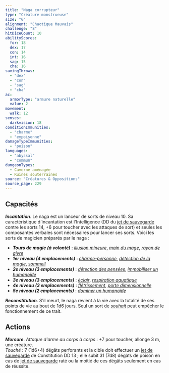 ```yaml
---
title: "Naga corrupteur"
type: "Créature monstrueuse"
size: "G"
alignment: "Chaotique Mauvais"
challenge: "8"
hitDiceCount: 10
abilityScores:
  for: 18
  dex: 17
  con: 14
  int: 16
  sag: 15
  cha: 16
savingThrows:
  - "dex"
  - "con"
  - "sag"
  - "cha"
ac:
  armorType: "armure naturelle"
  value: 2
movement:
  walk: 12
senses:
  darkvision: 18
conditionImmunities:
  - "charme"
  - "empoisonne"
damageTypeImmunities:
  - "poison"
languages:
  - "abyssal"
  - "commun"
dungeonTypes:
  - Caverne aménagée
  - Ruines souterraines
source: "Créatures & Oppositions"
source_page: 229
---
```

## Capacités
_**Incantation**_. Le naga est un lanceur de sorts de niveau 10. Sa caractéristique d'incantation est l'Intelligence (DD du [jet de sauvegarde](/utiliser-les-caracteristiques/#jets-de-sauvegarde) contre les sorts 14, +6 pour toucher avec les attaques de sort) et seules les composantes verbales sont nécessaires pour lancer ses sorts. Voici les sorts de magicien préparés par le naga :
* _**Tours de magie (à volonté)**_ : [_illusion mineure_](/grimoire/illusion-mineure/), [_main du mage_](/grimoire/main-du-mage/), [_rayon de givre_](/grimoire/rayon-de-givre/)
* _**1er niveau (4 emplacements)**_ : [_charme-personne_](/grimoire/charme-personne/), [_détection de la magie_](/grimoire/detection-de-la-magie/), [_sommeil_](/grimoire/sommeil/)
* _**2e niveau (3 emplacements)**_ : [_détection des pensées_](/grimoire/detection-des-pensees/), [_immobiliser un humanoïde_](/grimoire/immobiliser-un-humanoide/)
* _**3e niveau (3 emplacements)**_ : [_éclair_](/grimoire/eclair/), [_respiration aquatique_](/grimoire/respiration-aquatique/)
* _**4e niveau (3 emplacements)**_ : [_flétrissement_](/grimoire/fletrissement/), [_porte dimensionnelle_](/grimoire/porte-dimensionnelle/)
* _**5e niveau (2 emplacements)**_ : [_dominer un humanoïde_](/grimoire/dominer-un-humanoide/)

_**Reconstitution**_. S'il meurt, le naga revient à la vie avec la totalité de ses points de vie au bout de 1d6 jours. Seul un sort de [_souhait_](/grimoire/souhait/) peut empêcher le fonctionnement de ce trait.

## Actions
_**Morsure**_. _Attaque d'arme au corps à corps_ : +7 pour toucher, allonge 3 m, une créature.  
_Touché_ : 7 (1d6+4) dégâts perforants et la cible doit effectuer un [jet de sauvegarde](/utiliser-les-caracteristiques/#jets-de-sauvegarde) de Constitution DD 13 ; elle subit 31 (7d8) dégâts de poison en cas de [jet de sauvegarde](/utiliser-les-caracteristiques/#jets-de-sauvegarde) raté ou la moitié de ces dégâts seulement en cas de réussite.
